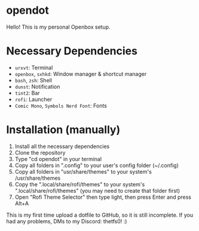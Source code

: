 # opendot
Hello! This is my personal Openbox setup.

# Necessary Dependencies
- `urxvt`: Terminal
- `openbox`, `sxhkd`: Window manager & shortcut manager
- `bash`, `zsh`: Shell
- `dunst`: Notification
- `tint2`: Bar
- `rofi`: Launcher
- `Comic Mono`, `Symbols Nerd Font`: Fonts

# Installation (manually)
1. Install all the necessary dependencies
2. Clone the repository
3. Type "cd opendot" in your terminal
4. Copy all folders in ".config" to your user's config folder (~/.config)
5. Copy all folders in "usr/share/themes" to your system's /usr/share/themes
6. Copy the ".local/share/rofi/themes" to your system's ".local/share/rofi/themes" (you may need to create that folder first)
7. Open "Rofi Theme Selector" then type light, then press Enter and press Alt+A

This is my first time upload a dotfile to GitHub, so it is still incomplete. If you had any problems, DMs to my Discord: thetfs0! :)

